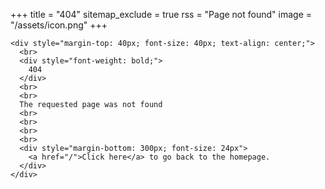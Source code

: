 +++
title = "404"
sitemap_exclude = true
rss = "Page not found"
image = "/assets/icon.png"
+++

~~~
<div style="margin-top: 40px; font-size: 40px; text-align: center;">
  <br>
  <div style="font-weight: bold;">
    404
  </div>
  <br>
  <br>
  The requested page was not found
  <br>
  <br>
  <br>
  <br>
  <div style="margin-bottom: 300px; font-size: 24px">
    <a href="/">Click here</a> to go back to the homepage.
  </div>
</div>
~~~
<!-- # 404: File not found

The requested file was not found.

Please [click here](/) to go to the home page. -->